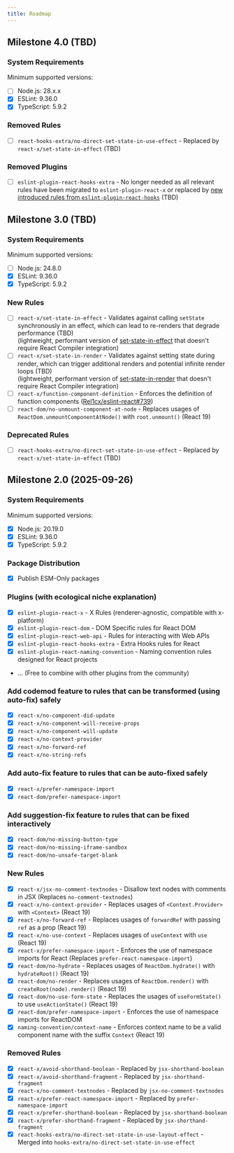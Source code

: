 ```yaml
---
title: Roadmap
---
```


## Milestone 4.0 (TBD)

### System Requirements

Minimum supported versions:

- [ ] Node.js: 28.x.x
- [x] ESLint: 9.36.0
- [x] TypeScript: 5.9.2

### Removed Rules

- [ ] `react-hooks-extra/no-direct-set-state-in-use-effect` - Replaced by `react-x/set-state-in-effect` (TBD)

### Removed Plugins

- [ ] `eslint-plugin-react-hooks-extra` - No longer needed as all relevant rules have been migrated to `eslint-plugin-react-x` or replaced by [new introduced rules from `eslint-plugin-react-hooks`](https://react.dev/reference/eslint-plugin-react-hooks) (TBD)

## Milestone 3.0 (TBD)

### System Requirements

Minimum supported versions:

- [ ] Node.js: 24.8.0
- [x] ESLint: 9.36.0
- [x] TypeScript: 5.9.2

### New Rules

- [ ] `react-x/set-state-in-effect` - Validates against calling `setState` synchronously in an effect, which can lead to re-renders that degrade performance (TBD)\
      (lightweight, performant version of [set-state-in-effect](https://react.dev/reference/eslint-plugin-react-hooks/lints/set-state-in-effect) that doesn't require React Compiler integration)
- [ ] `react-x/set-state-in-render` - Validates against setting state during render, which can trigger additional renders and potential infinite render loops (TBD)\
      (lightweight, performant version of [set-state-in-render](https://react.dev/reference/eslint-plugin-react-hooks/lints/set-state-in-render) that doesn't require React Compiler integration)
- [ ] `react-x/function-component-definition` - Enforces the definition of function components ([Rel1cx/eslint-react#739](https://github.com/Rel1cx/eslint-react/issues/739))
- [ ] `react-dom/no-unmount-component-at-node` - Replaces usages of `ReactDom.unmountComponentAtNode()` with `root.unmount()` (React 19)

### Deprecated Rules

- [ ] `react-hooks-extra/no-direct-set-state-in-use-effect` - Replaced by `react-x/set-state-in-effect` (TBD)

## Milestone 2.0 (2025-09-26)

### System Requirements

Minimum supported versions:

- [x] Node.js: 20.19.0
- [x] ESLint: 9.36.0
- [x] TypeScript: 5.9.2

### Package Distribution

- [x] Publish ESM-Only packages

### Plugins (with ecological niche explanation)

- [x] `eslint-plugin-react-x` - X Rules (renderer-agnostic, compatible with x-platform)
- [x] `eslint-plugin-react-dom` - DOM Specific rules for React DOM
- [x] `eslint-plugin-react-web-api` - Rules for interacting with Web APIs
- [x] `eslint-plugin-react-hooks-extra` - Extra Hooks rules for React
- [x] `eslint-plugin-react-naming-convention` - Naming convention rules designed for React projects
- ... (Free to combine with other plugins from the community)

### Add codemod feature to rules that can be transformed (using auto-fix) safely

- [x] `react-x/no-component-did-update`
- [x] `react-x/no-component-will-receive-props`
- [x] `react-x/no-component-will-update`
- [x] `react-x/no-context-provider`
- [x] `react-x/no-forward-ref`
- [x] `react-x/no-string-refs`

### Add auto-fix feature to rules that can be auto-fixed safely

- [x] `react-x/prefer-namespace-import`
- [x] `react-dom/prefer-namespace-import`

### Add suggestion-fix feature to rules that can be fixed interactively

- [x] `react-dom/no-missing-button-type`
- [x] `react-dom/no-missing-iframe-sandbox`
- [x] `react-dom/no-unsafe-target-blank`

### New Rules

- [x] `react-x/jsx-no-comment-textnodes` - Disallow text nodes with comments in JSX (Replaces `no-comment-textnodes`)
- [x] `react-x/no-context-provider` - Replaces usages of `<Context.Provider>` with `<Context>` (React 19)
- [x] `react-x/no-forward-ref` - Replaces usages of `forwardRef` with passing `ref` as a prop (React 19)
- [x] `react-x/no-use-context` - Replaces usages of `useContext` with `use` (React 19)
- [x] `react-x/prefer-namespace-import` - Enforces the use of namespace imports for React (Replaces `prefer-react-namespace-import`)
- [x] `react-dom/no-hydrate` - Replaces usages of `ReactDom.hydrate()` with `hydrateRoot()` (React 19)
- [x] `react-dom/no-render` - Replaces usages of `ReactDom.render()` with `createRoot(node).render()` (React 19)
- [x] `react-dom/no-use-form-state` - Replaces the usages of `useFormState()` to use `useActionState()` (React 19)
- [x] `react-dom/prefer-namespace-import` - Enforces the use of namespace imports for ReactDOM
- [x] `naming-convention/context-name` - Enforces context name to be a valid component name with the suffix `Context` (React 19)

### Removed Rules

- [x] `react-x/avoid-shorthand-boolean` - Replaced by `jsx-shorthand-boolean`
- [x] `react-x/avoid-shorthand-fragment` - Replaced by `jsx-shorthand-fragment`
- [x] `react-x/no-comment-textnodes` - Replaced by `jsx-no-comment-textnodes`
- [x] `react-x/prefer-react-namespace-import` - Replaced by `prefer-namespace-import`
- [x] `react-x/prefer-shorthand-boolean` - Replaced by `jsx-shorthand-boolean`
- [x] `react-x/prefer-shorthand-fragment` - Replaced by `jsx-shorthand-fragment`
- [x] `react-hooks-extra/no-direct-set-state-in-use-layout-effect` - Merged into `hooks-extra/no-direct-set-state-in-use-effect`
